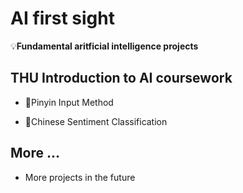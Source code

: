 # AI first sight

💡**Fundamental aritficial intelligence projects**

## THU Introduction to AI coursework

- 🧩Pinyin Input Method

- 🧩Chinese Sentiment Classification

## More ...

- More projects in the future
